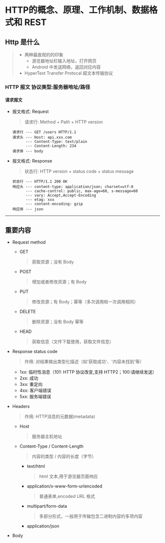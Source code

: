 # HTTP的概念、原理、工作机制、数据格式和 REST

## Http 是什么

> * 两种最直观的的印象
>   * 游览器地址栏输入地址，打开网页
>   * Android 中发送网络，返回对应内容
> * HyperText Transfer Protocal 超文本传输协议

 ### HTTP 报文 协议类型:服务器地址/路径
 
 #### 请求报文
  * 报文格式: Request
    > 请求行: Method + Path + HTTP version
    
    ```
    请求行 --- GET /users HTTP/1.1
    请求头 --- Host: api.xxx.com
          --- Content-Type: text/plain
          --- Content-Length: 234
    请求体 --- body
    ```
  * 报文格式: Response
    > 状态行: HTTP version + status code + status message
    
    ```
    状态行 --- HTTP/1.1 200 OK
    响应头 --- content-type: application/json; charset=utf-8
          --- cache-control: public, max-age=60, s-message=60
          --- vary: Accept,Accept-Encoding
          --- etag: xxx
          --- content-encoding: gzip
    响应体 --- json
    ```
  
  ---
  
## 重要内容
  
  * Request method
    * GET
      > 获取资源；没有 Body
    * POST
      > 增加或者修改资源；有 Body
    * PUT
      > 修改资源；有 Body；幂等（多次调用和一次调用相同）
    * DELETE
      > 删除资源；没有 Body 幂等
    * HEAD
      > 获取信息（文件下载使用，获取文件信息）
  * Response status code
    > 作用: 对结果做出类型化描述（如'获取成功'、'内容未找到'等）
    
    * 1xx: 临时性消息（101: HTTP 协议改变,支持 HTTP2；100:请继续发送）
    * 2xx: 成功
    * 3xx: 重定向
    * 4xx: 客户端错误
    * 5xx: 服务端错误 
  * Headers
    > 作用: HTTP消息的元数据(metadata)
    
    * Host
      > 服务器主机地址
    * Content-Type / Content-Length
      > 内容的类型 / 内容的长度（字节）
      
      * text/html 
        > html 文本,用于游览器页面响应
        
      * application/x-www-form-urlencoded
        > 普通表单,encoded URL 格式

      * multipart/form-data
        > 多部分形式，一般用于传输包含二进制内容的多项内容

      * application/json
        >
        
  * Body
